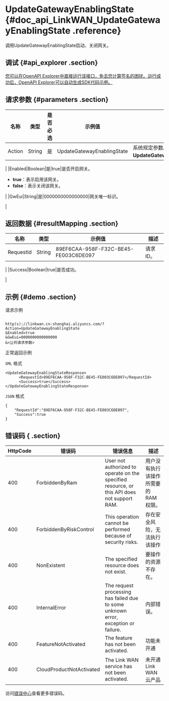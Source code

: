 # UpdateGatewayEnablingState {#doc_api_LinkWAN_UpdateGatewayEnablingState .reference}

调用UpdateGatewayEnablingState启动、关闭网关。

## 调试 {#api_explorer .section}

[您可以在OpenAPI Explorer中直接运行该接口，免去您计算签名的困扰。运行成功后，OpenAPI Explorer可以自动生成SDK代码示例。](https://api.aliyun.com/#product=LinkWAN&api=UpdateGatewayEnablingState&type=RPC&version=2018-12-30)

## 请求参数 {#parameters .section}

|名称|类型|是否必选|示例值|描述|
|--|--|----|---|--|
|Action|String|是|UpdateGatewayEnablingState|系统规定参数。取值：**UpdateGatewayEnablingState**。

 |
|Enabled|Boolean|是|true|是否开启网关。

 -   **true**：表示启用该网关。
-   **false**：表示关闭该网关。

 |
|GwEui|String|是|0000000000000000|网关唯一标识。

 |

## 返回数据 {#resultMapping .section}

|名称|类型|示例值|描述|
|--|--|---|--|
|RequestId|String|89EF6CAA-958F-F32C-BE45-FE003C6DE097|请求ID。

 |
|Success|Boolean|true|是否成功。

 |

## 示例 {#demo .section}

请求示例

``` {#request_demo}

http(s)://linkwan.cn-shanghai.aliyuncs.com/?Action=UpdateGatewayEnablingState
&Enabled=true
&GwEui=0000000000000000
&<公共请求参数>

```

正常返回示例

`XML` 格式

``` {#xml_return_success_demo}
<UpdateGatewayEnablingStateResponse>
      <RequestId>89EF6CAA-958F-F32C-BE45-FE003C6DE097</RequestId>
      <Success>true</Success>
</UpdateGatewayEnablingStateResponse>
```

`JSON` 格式

``` {#json_return_success_demo}
{
	"RequestId":"89EF6CAA-958F-F32C-BE45-FE003C6DE097",
	"Success":true
}
```

## 错误码 { .section}

|HttpCode|错误码|错误信息|描述|
|--------|---|----|--|
|400|ForbiddenByRam|User not authorized to operate on the specified resource, or this API does not support RAM.|用户没有执行该操作所需要的RAM权限。|
|400|ForbiddenByRiskControl|This operation cannot be performed because of security risks.|存在安全风险，无法执行该操作|
|400|NonExistent|The specified resource does not exist.|要操作的资源不存在。|
|400|InternalError|The request processing has failed due to some unknown error, exception or failure.|内部错误。|
|400|FeatureNotActivated|The feature has not been activated.|功能未开通|
|400|CloudProductNotActivated|The Link WAN service has not been activated.|未开通 Link WAN 云产品|

访问[错误中心](https://error-center.aliyun.com/status/product/LinkWAN)查看更多错误码。

